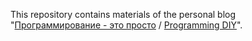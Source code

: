This repository contains materials of the personal blog "[Программирование - это просто][] / [Programming DIY][]". 

[Программирование - это просто]: http://demin.ws/
[Programming DIY]: http://demin.ws/english/
